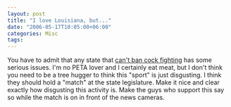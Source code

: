 ```yaml
---
layout: post
title: "I love Louisiana, but..."
date: "2006-05-17T10:05:00+06:00"
categories: Misc 
tags: 
---
```


You have to admit that any state that <a href="http://www.katc.com/Global/story.asp?S=4913975&Call=Email&Format=HTML">can't  ban cock fighting</a> has some serious issues. I'm no PETA lover and I certainly eat meat, but I don't think you need to be a tree hugger to think this "sport" is just disgusting. I think they should hold a "match" at the state legislature. Make it nice and clear exactly how disgusting this activity is. Make the guys who support this say so while the match is on in front of the news cameras.
